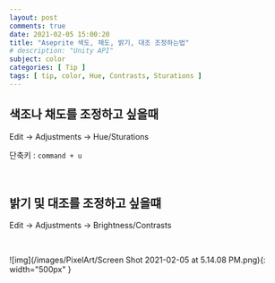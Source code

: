 ```yaml
---
layout: post
comments: true
date: 2021-02-05 15:00:20
title: "Aseprite 색도, 채도, 밝기, 대조 조정하는법"
# description: "Unity API"
subject: color
categories: [ Tip ]
tags: [ tip, color, Hue, Contrasts, Sturations ]
---
```


## 색조나 채도를 조정하고 싶을때

Edit -> Adjustments ->  Hue/Sturations

단축키 : `command + u`

<br>

## 밝기 및 대조를 조정하고 싶을떄

Edit -> Adjustments ->  Brightness/Contrasts

<br>

![img](/images/PixelArt/Screen Shot 2021-02-05 at 5.14.08 PM.png){: width="500px" }
